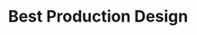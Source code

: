 ---
title: "Best Production Design"
edition: 2018
kind: "technical"
film: buster-scruggs.md
image: https://m.media-amazon.com/images/M/MV5BN2NkOWQ1NTktYmIyMi00OGU4LWE2NDEtYzBlMGQ3ZTdhOWI4XkEyXkFqcGdeQXVyNzI1NzMxNzM@._V1_FMjpg_UX1280_.jpg
type: award
weight: 11
---